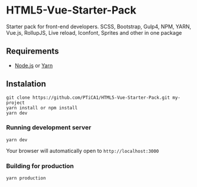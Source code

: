 # HTML5-Vue-Starter-Pack
Starter pack for front-end developers. SCSS, Bootstrap, Gulp4, NPM, YARN, Vue.js, RollupJS, Live reload, Iconfont, Sprites and other in one package

## Requirements
* [Node.js](https://nodejs.org) or [Yarn](https://yarnpkg.com)

## Instalation
```
git clone https://github.com/PTiCA1/HTML5-Vue-Starter-Pack.git my-project
yarn install or npm install
yarn dev
```
### Running development server
```
yarn dev
```
Your browser will automatically open to `http://localhost:3000`

### Building for production
```
yarn production
```
